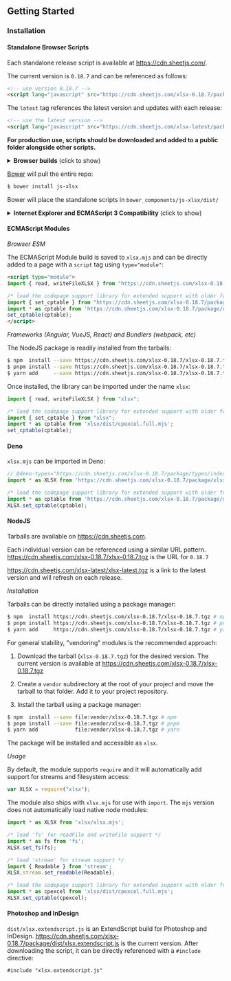 ## Getting Started

### Installation

#### Standalone Browser Scripts

Each standalone release script is available at <https://cdn.sheetjs.com/>.

The current version is `0.18.7` and can be referenced as follows:

```html
<!-- use version 0.18.7 -->
<script lang="javascript" src="https://cdn.sheetjs.com/xlsx-0.18.7/package/dist/xlsx.full.min.js"></script>
```

The `latest` tag references the latest version and updates with each release:

```html
<!-- use the latest version -->
<script lang="javascript" src="https://cdn.sheetjs.com/xlsx-latest/package/dist/xlsx.full.min.js"></script>
```

**For production use, scripts should be downloaded and added to a public folder
alongside other scripts.**

<details>
  <summary><b>Browser builds</b> (click to show)</summary>

The complete single-file version is generated at `dist/xlsx.full.min.js`

`dist/xlsx.core.min.js` omits codepage library (no support for XLS encodings)

A slimmer build is generated at `dist/xlsx.mini.min.js`. Compared to full build:
- codepage library skipped (no support for XLS encodings)
- no support for XLSB / XLS / Lotus 1-2-3 / SpreadsheetML 2003 / Numbers
- node stream utils removed

These scripts are also available on the CDN:

```html
<!-- use xlsx.mini.min.js from version 0.18.7 -->
<script lang="javascript" src="https://cdn.sheetjs.com/xlsx-0.18.7/package/dist/xlsx.mini.min.js"></script>
```

</details>


[Bower](https://bower.io/search/?q=js-xlsx) will pull the entire repo:

```bash
$ bower install js-xlsx
```

Bower will place the standalone scripts in `bower_components/js-xlsx/dist/`

<details>
  <summary><b>Internet Explorer and ECMAScript 3 Compatibility</b> (click to show)</summary>

For broad compatibility with JavaScript engines, the library is written using
ECMAScript 3 language dialect as well as some ES5 features like `Array#forEach`.
Older browsers require shims to provide missing functions.

To use the shim, add the shim before the script tag that loads `xlsx.js`:

```html
<!-- add the shim first -->
<script type="text/javascript" src="shim.min.js"></script>
<!-- after the shim is referenced, add the library -->
<script type="text/javascript" src="xlsx.full.min.js"></script>
```

Due to SSL certificate compatibility issues, it is highly recommended to save
the Standalone and Shim scripts from <https://cdn.sheetjs.com/> and add to a
public directory in the site.

The script also includes `IE_LoadFile` and `IE_SaveFile` for loading and saving
files in Internet Explorer versions 6-9.  The `xlsx.extendscript.js` script
bundles the shim in a format suitable for Photoshop and other Adobe products.

</details>


#### ECMAScript Modules

_Browser ESM_

The ECMAScript Module build is saved to `xlsx.mjs` and can be directly added to
a page with a `script` tag using `type="module"`:

```html
<script type="module">
import { read, writeFileXLSX } from "https://cdn.sheetjs.com/xlsx-0.18.7/package/xlsx.mjs";

/* load the codepage support library for extended support with older formats  */
import { set_cptable } from "https://cdn.sheetjs.com/xlsx-0.18.7/package/xlsx.mjs";
import * as cptable from 'https://cdn.sheetjs.com/xlsx-0.18.7/package/dist/cpexcel.full.mjs';
set_cptable(cptable);
</script>
```

_Frameworks (Angular, VueJS, React) and Bundlers (webpack, etc)_

The NodeJS package is readily installed from the tarballs:

```bash
$ npm  install --save https://cdn.sheetjs.com/xlsx-0.18.7/xlsx-0.18.7.tgz # npm
$ pnpm install --save https://cdn.sheetjs.com/xlsx-0.18.7/xlsx-0.18.7.tgz # pnpm
$ yarn add     --save https://cdn.sheetjs.com/xlsx-0.18.7/xlsx-0.18.7.tgz # yarn
```

Once installed, the library can be imported under the name `xlsx`:

```ts
import { read, writeFileXLSX } from "xlsx";

/* load the codepage support library for extended support with older formats  */
import { set_cptable } from "xlsx";
import * as cptable from 'xlsx/dist/cpexcel.full.mjs';
set_cptable(cptable);
```

#### Deno

`xlsx.mjs` can be imported in Deno:

```ts
// @deno-types="https://cdn.sheetjs.com/xlsx-0.18.7/package/types/index.d.ts"
import * as XLSX from 'https://cdn.sheetjs.com/xlsx-0.18.7/package/xlsx.mjs';

/* load the codepage support library for extended support with older formats  */
import * as cptable from 'https://cdn.sheetjs.com/xlsx-0.18.7/package/dist/cpexcel.full.mjs';
XLSX.set_cptable(cptable);
```

#### NodeJS

Tarballs are available on <https://cdn.sheetjs.com>.

Each individual version can be referenced using a similar URL pattern.
<https://cdn.sheetjs.com/xlsx-0.18.7/xlsx-0.18.7.tgz> is the URL for `0.18.7`

<https://cdn.sheetjs.com/xlsx-latest/xlsx-latest.tgz> is a link to the latest
version and will refresh on each release.

_Installation_

Tarballs can be directly installed using a package manager:

```bash
$ npm  install https://cdn.sheetjs.com/xlsx-0.18.7/xlsx-0.18.7.tgz # npm
$ pnpm install https://cdn.sheetjs.com/xlsx-0.18.7/xlsx-0.18.7.tgz # pnpm
$ yarn add     https://cdn.sheetjs.com/xlsx-0.18.7/xlsx-0.18.7.tgz # yarn
```

For general stability, "vendoring" modules is the recommended approach:

1) Download the tarball (`xlsx-0.18.7.tgz`) for the desired version. The current
   version is available at <https://cdn.sheetjs.com/xlsx-0.18.7/xlsx-0.18.7.tgz>

2) Create a `vendor` subdirectory at the root of your project and move the
   tarball to that folder.  Add it to your project repository.

3) Install the tarball using a package manager:

```bash
$ npm  install --save file:vendor/xlsx-0.18.7.tgz # npm
$ pnpm install --save file:vendor/xlsx-0.18.7.tgz # pnpm
$ yarn add            file:vendor/xlsx-0.18.7.tgz # yarn
```

The package will be installed and accessible as `xlsx`.

_Usage_

By default, the module supports `require` and it will automatically add support
for streams and filesystem access:

```js
var XLSX = require("xlsx");
```

The module also ships with `xlsx.mjs` for use with `import`.  The `mjs` version
does not automatically load native node modules:

```js
import * as XLSX from 'xlsx/xlsx.mjs';

/* load 'fs' for readFile and writeFile support */
import * as fs from 'fs';
XLSX.set_fs(fs);

/* load 'stream' for stream support */
import { Readable } from 'stream';
XLSX.stream.set_readable(Readable);

/* load the codepage support library for extended support with older formats  */
import * as cpexcel from 'xlsx/dist/cpexcel.full.mjs';
XLSX.set_cptable(cpexcel);
```

#### Photoshop and InDesign

`dist/xlsx.extendscript.js` is an ExtendScript build for Photoshop and InDesign.
<https://cdn.sheetjs.com/xlsx-0.18.7/package/dist/xlsx.extendscript.js> is the
current version.  After downloading the script, it can be directly referenced
with a `#include` directive:

```extendscript
#include "xlsx.extendscript.js"
```


